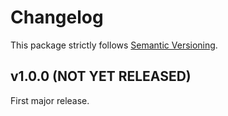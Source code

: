 
# Changelog

This package strictly follows [Semantic Versioning](https://semver.org).

## v1.0.0 (NOT YET RELEASED)

First major release.

